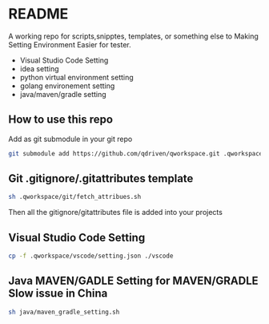# README

A working repo for scripts,snipptes, templates, or something else to Making Setting Environment Easier for tester.

- Visual Studio Code Setting
- idea setting
- python virtual environment setting
- golang environement setting 
- java/maven/gradle setting

## How to use this repo

Add as git submodule in your git repo 

```sh
git submodule add https://github.com/qdriven/qworkspace.git .qworkspace
```


## Git .gitignore/.gitattributes template

```sh
sh .qworkspace/git/fetch_attribues.sh
```

Then all the gitignore/gitattributes file is added into your projects


## Visual Studio Code Setting

```sh
cp -f .qworkspace/vscode/setting.json ./vscode
```

## Java MAVEN/GADLE Setting for MAVEN/GRADLE Slow issue in China

```sh
sh java/maven_gradle_setting.sh
```




